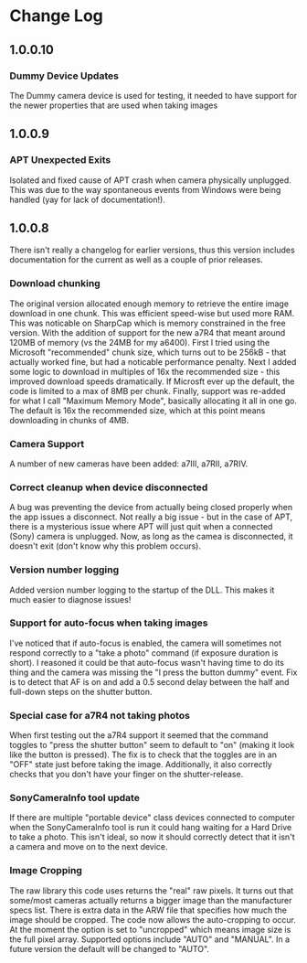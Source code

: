 # Change Log

## 1.0.0.10

### Dummy Device Updates
The Dummy camera device is used for testing, it needed to have support for the newer properties that are used when taking images

## 1.0.0.9

### APT Unexpected Exits
Isolated and fixed cause of APT crash when camera physically unplugged.  This was due to the way spontaneous events from Windows were being handled (yay for lack of documentation!).

## 1.0.0.8
There isn't really a changelog for earlier versions, thus this version includes documentation for the current as well as a couple of prior releases.

### Download chunking
The original version allocated enough memory to retrieve the entire image download in one chunk.  This was efficient speed-wise but used more RAM.  This was noticable on SharpCap which is memory constrained in the free version.
With the addition of support for the new a7R4 that meant around 120MB of memory (vs the 24MB for my a6400).
First I tried using the Microsoft "recommended" chunk size, which turns out to be 256kB - that actually worked fine, but had a noticable performance penalty.
Next I added some logic to download in multiples of 16x the recommended size - this improved download speeds dramatically.  If Microsft ever up the default, the code is limited to a max of 8MB per chunk.
Finally, support was re-added for what I call "Maximum Memory Mode", basically allocating it all in one go.
The default is 16x the recommended size, which at this point means downloading in chunks of 4MB.

### Camera Support
A number of new cameras have been added: a7III, a7RII, a7RIV.

### Correct cleanup when device disconnected
A bug was preventing the device from actually being closed properly when the app issues a disconnect.  Not really a big issue - but in the case of APT, there is a mysterious issue where APT will just quit when a connected (Sony) camera is unplugged.  Now, as long as the camea is disconnected, it doesn't exit (don't know why this problem occurs).

### Version number logging
Added version number logging to the startup of the DLL.  This makes it much easier to diagnose issues!

### Support for auto-focus when taking images
I've noticed that if auto-focus is enabled, the camera will sometimes not respond correctly to a "take a photo" command (if exposure duration is short).  I reasoned it could be that auto-focus wasn't having time to do its thing and the camera was missing the "I press the button dummy" event.
Fix is to detect that AF is on and add a 0.5 second delay between the half and full-down steps on the shutter button.

### Special case for a7R4 not taking photos
When first testing out the a7R4 support it seemed that the command toggles to "press the shutter button" seem to default to "on" (making it look like the button is pressed).  The fix is to check that the toggles are in an "OFF" state just before taking the image.
Additionally, it also correctly checks that you don't have your finger on the shutter-release.

### SonyCameraInfo tool update
If there are multiple "portable device" class devices connected to computer when the SonyCameraInfo tool is run it could hang waiting for a Hard Drive to take a photo.  This isn't ideal, so now it should correctly detect that it isn't a camera and move on to the next device.

### Image Cropping
The raw library this code uses returns the "real" raw pixels.  It turns out that some/most cameras actually returns a bigger image than the manufacturer specs list.  There is extra data in the ARW file that specifies how much the image should be cropped.
The code now allows the auto-cropping to occur.  At the moment the option is set to "uncropped" which means image size is the full pixel array.  Supported options include "AUTO" and "MANUAL".
In a future version the default will be changed to "AUTO".
